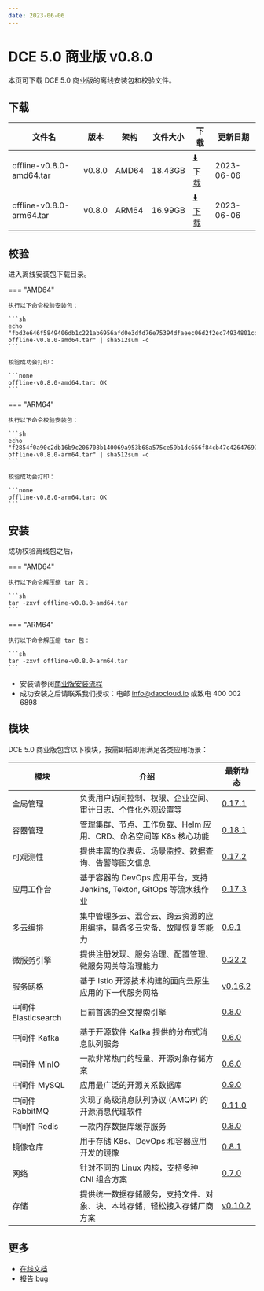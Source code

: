 ```yaml
---
date: 2023-06-06
---
```


# DCE 5.0 商业版 v0.8.0

本页可下载 DCE 5.0 商业版的离线安装包和校验文件。

## 下载

| 文件名                      | 版本    | 架构 | 文件大小 | 下载                                           | 更新日期   |
| ----------------------------- | ------- | -------- | ---------------------------------------------- | ---------- | ----------------------------- |
| offline-v0.8.0-amd64.tar | v0.8.0 | AMD64 | 18.43GB | [:arrow_down: 下载](https://qiniu-download-public.daocloud.io/DaoCloud_Enterprise/dce5/offline-v0.8.0-amd64.tar) | 2023-06-06 |
| offline-v0.8.0-arm64.tar | v0.8.0 | ARM64 | 16.99GB | [:arrow_down: 下载](https://qiniu-download-public.daocloud.io/DaoCloud_Enterprise/dce5/offline-v0.8.0-arm64.tar) | 2023-06-06 |

## 校验

进入离线安装包下载目录。

=== "AMD64"

    执行以下命令校验安装包：

    ```sh
    echo "fbd3e646f5849406db1c221ab6956afd0e3dfd76e75394dfaeec06d2f2ec74934801cd7118c4bf2f51a3610dcb69fd7a010c613fcda3339abd20a1630029723e  offline-v0.8.0-amd64.tar" | sha512sum -c
    ```

    校验成功会打印：

    ```none
    offline-v0.8.0-amd64.tar: OK
    ```

=== "ARM64"

    执行以下命令校验安装包：

    ```sh
    echo "f2854f0a90c2db16b9c206708b140069a953b68a575ce59b1dc656f84cb47c42647697067582e28e16175f4bfbcfcdb6c14d79c3d999c7646f1c58c40f1b35cc  offline-v0.8.0-arm64.tar" | sha512sum -c
    ```

    校验成功会打印：

    ```none
    offline-v0.8.0-arm64.tar: OK
    ```

## 安装

成功校验离线包之后，

=== "AMD64"

    执行以下命令解压缩 tar 包：

    ```sh
    tar -zxvf offline-v0.8.0-amd64.tar
    ```

=== "ARM64"

    执行以下命令解压缩 tar 包：

    ```sh
    tar -zxvf offline-v0.8.0-arm64.tar
    ```

- 安装请参阅[商业版安装流程](../../install/commercial/start-install.md)
- 成功安装之后请联系我们授权：电邮 info@daocloud.io 或致电 400 002 6898

## 模块

DCE 5.0 商业版包含以下模块，按需即插即用满足各类应用场景：

| 模块                 | 介绍                                                                     | 最新动态                                                      |
| -------------------- | ------------------------------------------------------------------------ | ------------------------------------------------------------- |
| 全局管理             | 负责用户访问控制、权限、企业空间、审计日志、个性化外观设置等             | [0.17.1](../../ghippo/intro/release-notes.md#0171)    |
| 容器管理             | 管理集群、节点、工作负载、Helm 应用、CRD、命名空间等 K8s 核心功能        | [0.18.1](../../kpanda/intro/release-notes.md#0181)    |
| 可观测性             | 提供丰富的仪表盘、场景监控、数据查询、告警等图文信息                     | [0.17.2](../../insight/intro/releasenote.md#0172)     |
| 应用工作台           | 基于容器的 DevOps 应用平台，支持 Jenkins, Tekton, GitOps 等流水线作业    | [0.17.3](../../amamba/intro/release-notes.md#0173)      |
| 多云编排             | 集中管理多云、混合云、跨云资源的应用编排，具备多云灾备、故障恢复等能力   | [0.9.1](../../kairship/intro/release-notes.md#091)         |
| 微服务引擎           | 提供注册发现、服务治理、配置管理、微服务网关等治理能力                   | [0.22.2](../../skoala/intro/release-notes.md#0222)             |
| 服务网格             | 基于 Istio 开源技术构建的面向云原生应用的下一代服务网格                  | [v0.16.2](../../mspider/intro/release-notes.md#v0162)          |
| 中间件 Elasticsearch | 目前首选的全文搜索引擎                                                   | [0.8.0](../../middleware/elasticsearch/release-notes.md#080) |
| 中间件 Kafka         | 基于开源软件 Kafka 提供的分布式消息队列服务                              | [0.6.0](../../middleware/kafka/release-notes.md#060)          |
| 中间件 MinIO         | 一款非常热门的轻量、开源对象存储方案                                     | [0.6.0](../../middleware/minio/release-notes.md#060)          |
| 中间件 MySQL         | 应用最广泛的开源关系数据库                                               | [0.9.0](../../middleware/mysql/release-notes.md#090)           |
| 中间件 RabbitMQ      | 实现了高级消息队列协议 (AMQP) 的开源消息代理软件                         | [0.11.0](../../middleware/rabbitmq/release-notes.md#0110)        |
| 中间件 Redis         | 一款内存数据库缓存服务                                                   | [0.8.0](../../middleware/redis/release-notes.md#080)           |
| 镜像仓库             | 用于存储 K8s、DevOps 和容器应用开发的镜像                                | [0.8.1](../../dce/dce-rn/230630.md)                            |
| 网络                 | 针对不同的 Linux 内核，支持多种 CNI 组合方案                             | [0.7.0](../../dce/dce-rn/230630.md)                            |
| 存储                 | 提供统一数据存储服务，支持文件、对象、块、本地存储，轻松接入存储厂商方案 | [v0.10.2](../../dce/dce-rn/230630.md)                            |

## 更多

- [在线文档](../../dce/index.md)
- [报告 bug](https://github.com/DaoCloud/DaoCloud-docs/issues)
